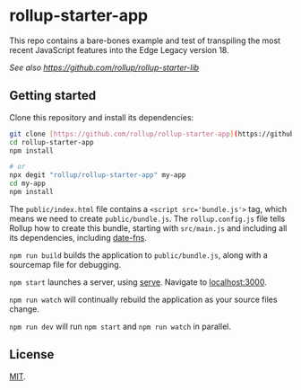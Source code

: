 # rollup-starter-app

This repo contains a bare-bones example and test of transpiling the most recent JavaScript features into the Edge Legacy version 18.

*See also https://github.com/rollup/rollup-starter-lib*


## Getting started

Clone this repository and install its dependencies:

```bash
git clone [https://github.com/rollup/rollup-starter-app](https://github.com/Ninjonik/rollup-starter-app/)
cd rollup-starter-app
npm install

# or
npx degit "rollup/rollup-starter-app" my-app
cd my-app
npm install
```

The `public/index.html` file contains a `<script src='bundle.js'>` tag, which means we need to create `public/bundle.js`. The `rollup.config.js` file tells Rollup how to create this bundle, starting with `src/main.js` and including all its dependencies, including [date-fns](https://date-fns.org).

`npm run build` builds the application to `public/bundle.js`, along with a sourcemap file for debugging.

`npm start` launches a server, using [serve](https://github.com/zeit/serve). Navigate to [localhost:3000](http://localhost:3000).

`npm run watch` will continually rebuild the application as your source files change.

`npm run dev` will run `npm start` and `npm run watch` in parallel.

## License

[MIT](LICENSE).
